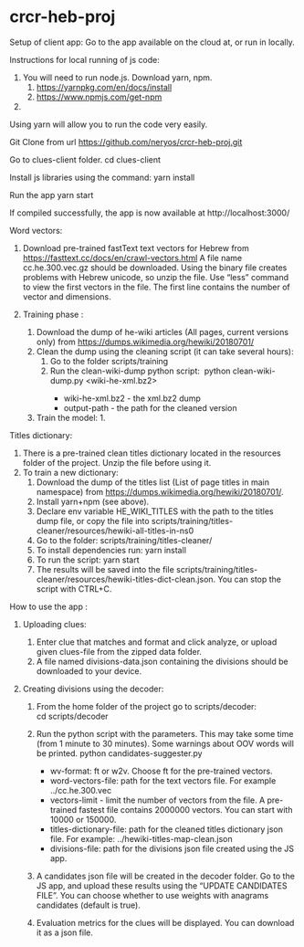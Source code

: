 # crcr-heb-proj

Setup of client app:
	Go to the app available on the cloud at, or run in locally.

Instructions for local running of js code: 
1. You will need to run node.js. Download yarn, npm. 
    1. https://yarnpkg.com/en/docs/install
    2. https://www.npmjs.com/get-npm
2. 

Using yarn will allow you to run the code very easily. 


Git
Clone from url
https://github.com/neryos/crcr-heb-proj.git

Go to clues-client folder.
	cd clues-client

Install js libraries using the command:
	yarn install 

Run the app
	yarn start

If compiled successfully, the app is now available at http://localhost:3000/

Word vectors:
1. Download pre-trained fastText text vectors for Hebrew from https://fasttext.cc/docs/en/crawl-vectors.html
	A file name cc.he.300.vec.gz should be downloaded. Using the binary file creates problems with Hebrew unicode, so unzip the file. Use “less” command to view the first vectors in the file. The first line contains the number of vector and dimensions. 

1. Training phase :
    1. Download the dump of he-wiki articles (All pages, current versions only) from https://dumps.wikimedia.org/hewiki/20180701/
    2. Clean the dump using the cleaning script (it can take several hours):
        1. Go to the folder scripts/training
        2. Run the clean-wiki-dump python script:  python clean-wiki-dump.py <wiki-he-xml.bz2> <output-path>
            * wiki-he-xml.bz2 - the xml.bz2 dump 
            * output-path - the path for the cleaned version
    3. Train the model:
        1. 



Titles dictionary:
1. There is a pre-trained clean titles dictionary located in the resources folder of the project. Unzip the file before using it.
2. To train a new dictionary:
    1. Download the dump of the titles list (List of page titles in main namespace) from https://dumps.wikimedia.org/hewiki/20180701/. 
    2. Install yarn+npm (see above).
    3. Declare env variable HE_WIKI_TITLES with the path to the titles dump file, or copy the file into scripts/training/titles-cleaner/resources/hewiki-all-titles-in-ns0
    4. Go to the folder: scripts/training/titles-cleaner/
    5. To install dependencies run: yarn install
    6. To run the script: yarn start
    7. The results will be saved into the file scripts/training/titles-cleaner/resources/hewiki-titles-dict-clean.json. You can stop the script with CTRL+C.

How to use the app :
1. Uploading clues: 
    1. Enter clue that matches and format and click analyze,  or upload given clues-file from the zipped data folder. 
    2. A file named  divisions-data.json containing the divisions should be downloaded to your device.

2.  Creating divisions using the decoder:
    1. From the home folder of the project go to scripts/decoder:  
		cd scripts/decoder

    1.  Run the python script with the parameters. This may take some time (from 1 minute to 30 minutes). Some warnings about OOV words will be printed.
		python candidates-suggester.py <wv-format> <word-vectors-file> <vectors-limit> <titles-dictionary-file> <divisions-file>
		* wv-format: ft or w2v. Choose ft for the pre-trained vectors.
		* word-vectors-file: path for the text vectors file. For example ../cc.he.300.vec
		* vectors-limit - limit the number of vectors from the file. A pre-trained fastest file contains 2000000 vectors. You can start with 10000 or 150000.
		* titles-dictionary-file: path for the cleaned titles dictionary json file. For example:  ../hewiki-titles-map-clean.json
		* divisions-file: path for the divisions json file created using the JS app.

    2. A candidates json file will be created in the decoder folder. Go to the JS app, and upload these results using the “UPDATE CANDIDATES FILE”. You can choose whether to use weights with anagrams candidates (default is true).
    3. Evaluation metrics for the clues will be displayed. You can download it as a json file. 
